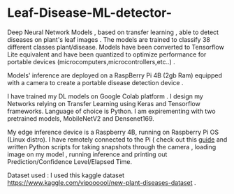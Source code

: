 # Leaf-Disease-ML-detector-
 
   Deep Neural Network Models , based on transfer learning , able to detect diseases on plant's leaf images . The models are trained to classify 38 different classes plant/disease. Models have been converted to Tensorflow Lite equivalent and have been quantized to optimize performance for portable devices (microcomputers,microcontrollers,etc..) .
   
  Models' inference are deployed on a RaspBerry Pi 4B (2gb Ram) equipped with a camera to create 
  a portable disease detection device .   



   I have trained my DL models on Google Colab platform . I design my Networks relying on Transfer Learning using Keras and Tensorflow frameworks. 
  Language of choice is Python.  I am expirementing with two pretrained models, MobileNetV2 and Densenet169.



   My edge inference device is a Raspberry 4B, running on Raspberry Pi OS (Linux distro). I have remotely connected  to the Pi ( check out this [guide](https://github.com/Poulinakis-Konstantinos/Headless-RaspBerry-Pi-4b)
  and written Python scripts for taking snapshots through the camera , loading image on my model , running inference and printing out Prediction/Confidence Level/Elapsed Time.
 
 
   Dataset used : I used this kaggle dataset https://www.kaggle.com/vipoooool/new-plant-diseases-dataset .
   
